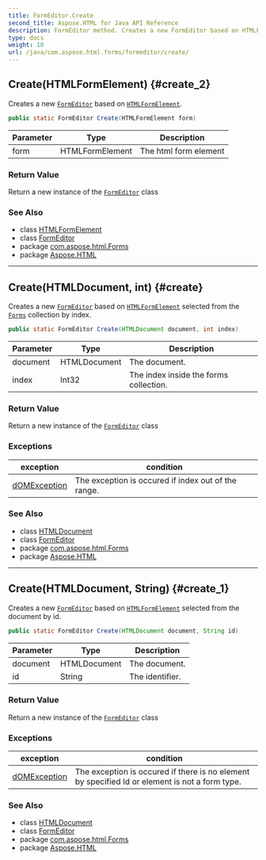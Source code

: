 ```yaml
---
title: FormEditor.Create
second_title: Aspose.HTML for Java API Reference
description: FormEditor method. Creates a new FormEditor based on HTMLFormElement
type: docs
weight: 10
url: /java/com.aspose.html.forms/formeditor/create/
---
```

## Create(HTMLFormElement) {#create_2}

Creates a new [`FormEditor`](../) based on [`HTMLFormElement`](../../../com.aspose.html/htmlformelement/).

```java
public static FormEditor Create(HTMLFormElement form)
```

| Parameter | Type | Description |
| --- | --- | --- |
| form | HTMLFormElement | The html form element |

### Return Value

Return a new instance of the [`FormEditor`](../) class

### See Also

* class [HTMLFormElement](../../../com.aspose.html/htmlformelement/)
* class [FormEditor](../)
* package [com.aspose.html.Forms](../../formeditor/)
* package [Aspose.HTML](../../../)

---

## Create(HTMLDocument, int) {#create}

Creates a new [`FormEditor`](../) based on [`HTMLFormElement`](../../../com.aspose.html/htmlformelement/) selected from the [`Forms`](../../../com.aspose.html/htmldocument/forms/) collection by index.

```java
public static FormEditor Create(HTMLDocument document, int index)
```

| Parameter | Type | Description |
| --- | --- | --- |
| document | HTMLDocument | The document. |
| index | Int32 | The index inside the forms collection. |

### Return Value

Return a new instance of the [`FormEditor`](../) class

### Exceptions

| exception | condition |
| --- | --- |
| [dOMException](../../../com.aspose.html.dom/domexception/) | The exception is occured if index out of the range. |

### See Also

* class [HTMLDocument](../../../com.aspose.html/htmldocument/)
* class [FormEditor](../)
* package [com.aspose.html.Forms](../../formeditor/)
* package [Aspose.HTML](../../../)

---

## Create(HTMLDocument, String) {#create_1}

Creates a new [`FormEditor`](../) based on [`HTMLFormElement`](../../../com.aspose.html/htmlformelement/) selected from the document by id.

```java
public static FormEditor Create(HTMLDocument document, String id)
```

| Parameter | Type | Description |
| --- | --- | --- |
| document | HTMLDocument | The document. |
| id | String | The identifier. |

### Return Value

Return a new instance of the [`FormEditor`](../) class

### Exceptions

| exception | condition |
| --- | --- |
| [dOMException](../../../com.aspose.html.dom/domexception/) | The exception is occured if there is no element by specified Id or element is not a form type. |

### See Also

* class [HTMLDocument](../../../com.aspose.html/htmldocument/)
* class [FormEditor](../)
* package [com.aspose.html.Forms](../../formeditor/)
* package [Aspose.HTML](../../../)
